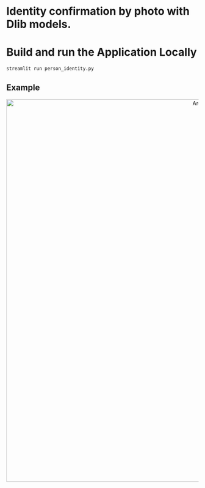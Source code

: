 # Identity confirmation by photo with Dlib models.

# Build and run the Application Locally

```python
streamlit run person_identity.py
```

## Example
<p align="center">
  <img width="1000" alt="Arch2" src="https://user-images.githubusercontent.com/45522296/285308480-144f8f8e-8559-49f3-8ad4-4b72c30d2c02.jpg">
</p>
